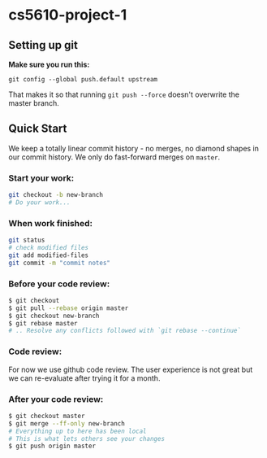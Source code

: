 # cs5610-project-1

## Setting up git

**Make sure you run this:**

```
git config --global push.default upstream
```

That makes it so that running `git push --force` doesn't overwrite the master branch.

## Quick Start

We keep a totally linear commit history - no merges, no diamond shapes in our commit history. We only do fast-forward merges on `master`.

### Start your work:
```bash
git checkout -b new-branch
# Do your work...
```

### When work finished:
```bash
git status
# check modified files
git add modified-files
git commit -m "commit notes"
```

### Before your code review:
```bash
$ git checkout 
$ git pull --rebase origin master
$ git checkout new-branch
$ git rebase master
# .. Resolve any conflicts followed with `git rebase --continue`
```

### Code review:
For now we use github code review. The user experience is not great but we can re-evaluate after trying it for a month. 

### After your code review:
```bash
$ git checkout master
$ git merge --ff-only new-branch
# Everything up to here has been local
# This is what lets others see your changes
$ git push origin master
```
